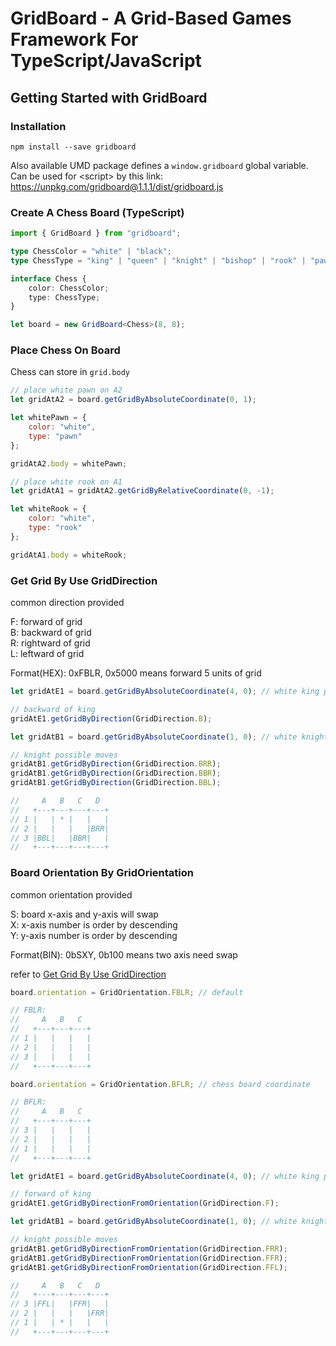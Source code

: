 # GridBoard - A Grid-Based Games Framework For TypeScript/JavaScript

## Getting Started with GridBoard

### Installation

```
npm install --save gridboard
```

Also available UMD package defines a ```window.gridboard``` global variable.
Can be used for &lt;script&gt; by this link: https://unpkg.com/gridboard@1.1.1/dist/gridboard.js

### Create A Chess Board (TypeScript)

```typescript
import { GridBoard } from "gridboard";

type ChessColor = "white" | "black";
type ChessType = "king" | "queen" | "knight" | "bishop" | "rook" | "pawn";

interface Chess {
    color: ChessColor;
    type: ChessType;
}

let board = new GridBoard<Chess>(8, 8);
```

### Place Chess On Board

Chess can store in ```grid.body```

```javascript
// place white pawn on A2
let gridAtA2 = board.getGridByAbsoluteCoordinate(0, 1);

let whitePawn = {
    color: "white",
    type: "pawn"
};

gridAtA2.body = whitePawn;

// place white rook on A1
let gridAtA1 = gridAtA2.getGridByRelativeCoordinate(0, -1);

let whiteRook = {
    color: "white",
    type: "rook"
};

gridAtA1.body = whiteRook;
```

### Get Grid By Use GridDirection

common direction provided

F: forward of grid  
B: backward of grid  
R: rightward of grid  
L: leftward of grid  

Format(HEX): 0xFBLR, 0x5000 means forward 5 units of grid

```javascript
let gridAtE1 = board.getGridByAbsoluteCoordinate(4, 0); // white king placed

// backward of king
gridAtE1.getGridByDirection(GridDirection.B);

let gridAtB1 = board.getGridByAbsoluteCoordinate(1, 0); // white knight placed

// knight possible moves
gridAtB1.getGridByDirection(GridDirection.BRR);
gridAtB1.getGridByDirection(GridDirection.BBR);
gridAtB1.getGridByDirection(GridDirection.BBL);

//     A   B   C   D  
//   +---+---+---+---+
// 1 |   | * |   |   |
// 2 |   |   |   |BRR|
// 3 |BBL|   |BBR|   |
//   +---+---+---+---+
```

### Board Orientation By GridOrientation

common orientation provided

S: board x-axis and y-axis will swap  
X: x-axis number is order by descending  
Y: y-axis number is order by descending  

Format(BIN): 0bSXY, 0b100 means two axis need swap

refer to [Get Grid By Use GridDirection](#get-grid-by-use-griddirection)

```javascript
board.orientation = GridOrientation.FBLR; // default

// FBLR:
//     A   B   C  
//   +---+---+---+
// 1 |   |   |   |
// 2 |   |   |   |
// 3 |   |   |   |
//   +---+---+---+

board.orientation = GridOrientation.BFLR; // chess board coordinate

// BFLR:
//     A   B   C  
//   +---+---+---+
// 3 |   |   |   |
// 2 |   |   |   |
// 1 |   |   |   |
//   +---+---+---+

let gridAtE1 = board.getGridByAbsoluteCoordinate(4, 0); // white king placed

// forward of king
gridAtE1.getGridByDirectionFromOrientation(GridDirection.F);

let gridAtB1 = board.getGridByAbsoluteCoordinate(1, 0); // white knight placed

// knight possible moves
gridAtB1.getGridByDirectionFromOrientation(GridDirection.FRR);
gridAtB1.getGridByDirectionFromOrientation(GridDirection.FFR);
gridAtB1.getGridByDirectionFromOrientation(GridDirection.FFL);

//     A   B   C   D  
//   +---+---+---+---+
// 3 |FFL|   |FFR|   |
// 2 |   |   |   |FRR|
// 1 |   | * |   |   |
//   +---+---+---+---+
```
